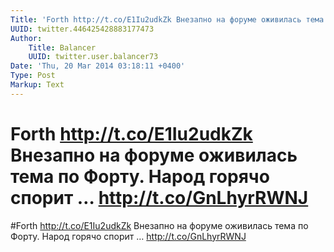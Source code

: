 ```yaml
---
Title: 'Forth http://t.co/E1Iu2udkZk Внезапно на форуме оживилась тема по Форту. Народ горячо спорит … http://t.co/GnLhyrRWNJ'
UUID: twitter.446425428883177473
Author:
    Title: Balancer
    UUID: twitter.user.balancer73
Date: 'Thu, 20 Mar 2014 03:18:11 +0400'
Type: Post
Markup: Text
---
```


# Forth http://t.co/E1Iu2udkZk Внезапно на форуме оживилась тема по Форту. Народ горячо спорит … http://t.co/GnLhyrRWNJ

#Forth http://t.co/E1Iu2udkZk
Внезапно на форуме оживилась тема по Форту. Народ горячо
спорит … http://t.co/GnLhyrRWNJ